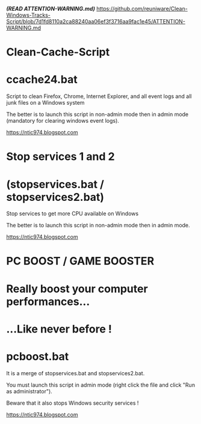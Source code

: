 ***(READ ATTENTION-WARNING.md)***
https://github.com/reuniware/Clean-Windows-Tracks-Script/blob/7d1fd8110a2ca88240aa06ef3f3716aa9fac1e45/ATTENTION-WARNING.md

# Clean-Cache-Script 
# ccache24.bat

Script to clean Firefox, Chrome, Internet Explorer, and all event logs and all junk files on a Windows system

The better is to launch this script in non-admin mode then in admin mode (mandatory for clearing windows event logs).

https://ntic974.blogspot.com

# Stop services 1 and 2 
# (stopservices.bat / stopservices2.bat)

Stop services to get more CPU available on Windows

The better is to launch this script in non-admin mode then in admin mode.

https://ntic974.blogspot.com

# PC BOOST / GAME BOOSTER
# Really boost your computer performances...
# ...Like never before !
# pcboost.bat

It is a merge of stopservices.bat and stopservices2.bat.

You must launch this script in admin mode (right click the file and click "Run as administrator").

Beware that it also stops Windows security services !

https://ntic974.blogspot.com

